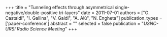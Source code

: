 +++
title = "Tunneling effects through asymmetrical single-negative/double-positive tri-layers"
date = 2011-07-01
authors = ["G. Castaldi", "I. Gallina", "V. Galdi", "A. Alù", "N. Engheta"]
publication_types = ['paper-conference']
abstract = ""
selected = false
publication = "*USNC-URSI Radio Science Meeting*"
+++

